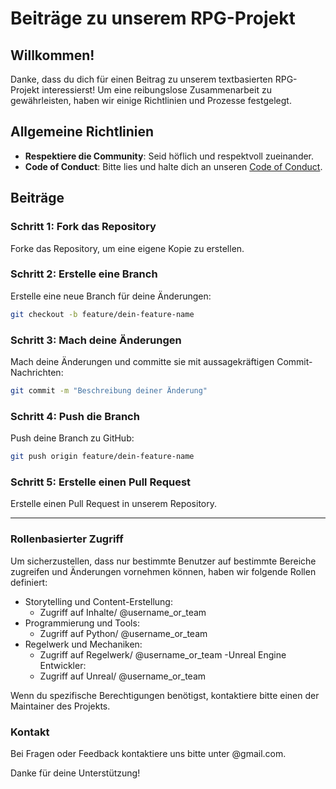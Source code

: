 # Beiträge zu unserem RPG-Projekt

## Willkommen!

Danke, dass du dich für einen Beitrag zu unserem textbasierten RPG-Projekt interessierst! Um eine reibungslose Zusammenarbeit zu gewährleisten, haben wir einige Richtlinien und Prozesse festgelegt.

## Allgemeine Richtlinien

- **Respektiere die Community**: Seid höflich und respektvoll zueinander.
- **Code of Conduct**: Bitte lies und halte dich an unseren [Code of Conduct](CODE_OF_CONDUCT.md).

## Beiträge

### Schritt 1: Fork das Repository

Forke das Repository, um eine eigene Kopie zu erstellen.

### Schritt 2: Erstelle eine Branch

Erstelle eine neue Branch für deine Änderungen:
```bash
git checkout -b feature/dein-feature-name
```

### Schritt 3: Mach deine Änderungen

Mach deine Änderungen und committe sie mit aussagekräftigen Commit-Nachrichten:
```bash
git commit -m "Beschreibung deiner Änderung"
```

### Schritt 4: Push die Branch

Push deine Branch zu GitHub:
```bash
git push origin feature/dein-feature-name
```

### Schritt 5: Erstelle einen Pull Request

Erstelle einen Pull Request in unserem Repository.

---

### Rollenbasierter Zugriff

Um sicherzustellen, dass nur bestimmte Benutzer auf bestimmte Bereiche zugreifen und Änderungen vornehmen können, haben wir folgende Rollen definiert:

- Storytelling und Content-Erstellung:
  - Zugriff auf Inhalte/ @username_or_team
- Programmierung und Tools:
  - Zugriff auf Python/ @username_or_team
- Regelwerk und Mechaniken:
  - Zugriff auf Regelwerk/ @username_or_team
 -Unreal Engine Entwickler:
  - Zugriff auf Unreal/ @username_or_team

Wenn du spezifische Berechtigungen benötigst, kontaktiere bitte einen der Maintainer des Projekts.

### Kontakt

Bei Fragen oder Feedback kontaktiere uns bitte unter @gmail.com.

Danke für deine Unterstützung!





